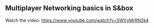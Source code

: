 
## Multiplayer Networking basics in S&box

Watch the video: https://www.youtube.com/watch?v=5WVyMrRN2k4
